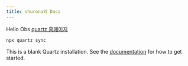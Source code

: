 ```yaml
---
title: shurona의 Docs
---
```

Hello Obs
[quartz 홈페이지](https://quartz.jzhao.xyz/hosting)

```sh
npx quartz sync
```

This is a blank Quartz installation.
See the [documentation](https://quartz.jzhao.xyz) for how to get started.

